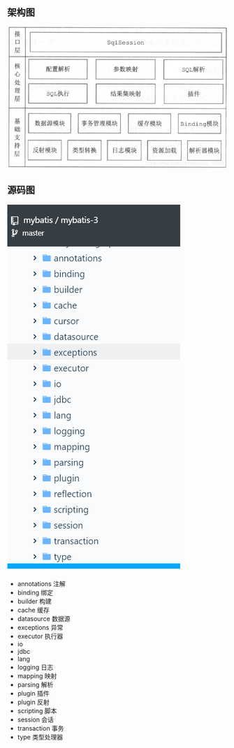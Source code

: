## 架构图
![architecture](
  ./mybatis-architecture.png)

## 源码图  
![mybatis-source](
  ./mybatis-source.jpg)
 - annotations 注解
 - binding 绑定
 - builder 构建
 - cache 缓存
 - datasource 数据源
 - exceptions 异常
 - executor 执行器
 - io
 - jdbc 
 - lang 
 - logging 日志
 - mapping 映射
 - parsing 解析
 - plugin 插件
 - plugin 反射
 - scripting 脚本
 - session 会话
 - transaction 事务
 - type 类型处理器